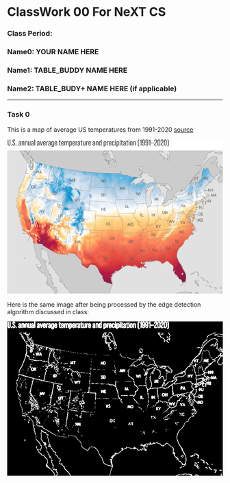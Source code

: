 # ClassWork 00 For NeXT CS
### Class Period:
### Name0: YOUR NAME HERE
### Name1: TABLE_BUDDY NAME HERE
### Name2: TABLE_BUDY+ NAME HERE (if applicable)
---

### Task 0

This is a map of average US temperatures from 1991-2020 [source](https://www.climate.gov/sites/default/files/2021-10/Normals_TotalPrecipAvgTemp_Annual_1991-2020_continuous_1400x2193.png)

![temp_map](Detect/data/us-temps.png)

Here is the same image after being processed by the edge detection algorithm discussed in class:

![temp_map_edge](Detect/data/us-temps-edge.png)
